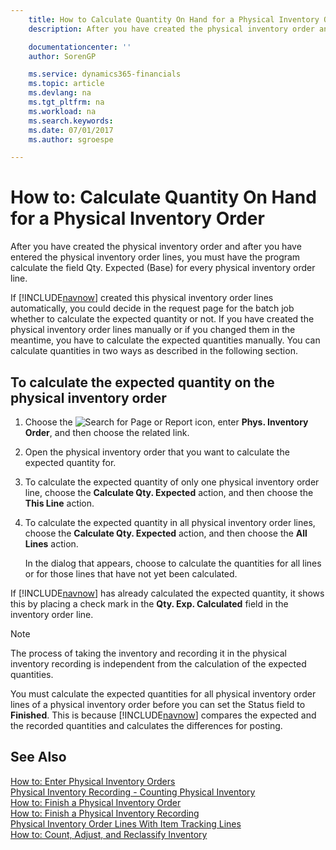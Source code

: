 ```yaml
---
    title: How to Calculate Quantity On Hand for a Physical Inventory Order
    description: After you have created the physical inventory order and after you have entered the physical inventory order lines, you must have the program calculate the field Qty. Expected (Base) for every physical inventory order line.

    documentationcenter: ''
    author: SorenGP

    ms.service: dynamics365-financials
    ms.topic: article
    ms.devlang: na
    ms.tgt_pltfrm: na
    ms.workload: na
    ms.search.keywords:
    ms.date: 07/01/2017
    ms.author: sgroespe

---
```

# How to: Calculate Quantity On Hand for a Physical Inventory Order
After you have created the physical inventory order and after you have entered the physical inventory order lines, you must have the program calculate the field Qty. Expected (Base) for every physical inventory order line.  

If [!INCLUDE[navnow](../../includes/navnow_md.md)] created this physical inventory order lines automatically, you could decide in the request page for the batch job whether to calculate the expected quantity or not. If you have created the physical inventory order lines manually or if you changed them in the meantime, you have to calculate the expected quantities manually. You can calculate quantities in two ways as described in the following section.  

## To calculate the expected quantity on the physical inventory order  

1.  Choose the ![Search for Page or Report](../../media/ui-search/search_small.png "Search for Page or Report icon") icon, enter **Phys. Inventory Order**, and then choose the related link.  
2.  Open the physical inventory order that you want to calculate the expected quantity for.  
3.  To calculate the expected quantity of only one physical inventory order line, choose the **Calculate Qty. Expected** action, and then choose the **This Line** action.  
4.  To calculate the expected quantity in all physical inventory order lines, choose the **Calculate Qty. Expected** action, and then choose the **All Lines** action.  

    In the dialog that appears, choose to calculate the quantities for all lines or for those lines that have not yet been calculated.  

If [!INCLUDE[navnow](../../includes/navnow_md.md)] has already calculated the expected quantity, it shows this by placing a check mark in the **Qty. Exp. Calculated** field in the inventory order line.  

> [!NOTE]  
>  The process of taking the inventory and recording it in the physical inventory recording is independent from the calculation of the expected quantities.  

You must calculate the expected quantities for all physical inventory order lines of a physical inventory order before you can set the Status field to **Finished**. This is because [!INCLUDE[navnow](../../includes/navnow_md.md)] compares the expected and the recorded quantities and calculates the differences for posting.  

## See Also  
 [How to: Enter Physical Inventory Orders](how-to-enter-physical-inventory-orders.md)   
 [Physical Inventory Recording - Counting Physical Inventory](physical-inventory-recording-counting-physical-inventory.md)   
 [How to: Finish a Physical Inventory Order](how-to-finish-a-physical-inventory-order.md)   
 [How to: Finish a Physical Inventory Recording](how-to-finish-a-physical-inventory-recording.md)   
 [Physical Inventory Order Lines With Item Tracking Lines](physical-inventory-order-lines-with-item-tracking-lines.md)  
 [How to: Count, Adjust, and Reclassify Inventory](../../inventory-how-count-adjust-reclassify.md)
